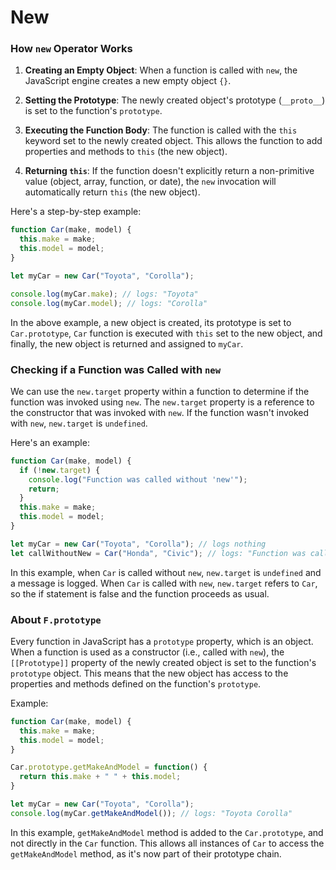 # New

### How `new` Operator Works

1. **Creating an Empty Object**: When a function is called with `new`, the JavaScript engine creates a new empty object `{}`.

2. **Setting the Prototype**: The newly created object's prototype (`__proto__`) is set to the function's `prototype`.

3. **Executing the Function Body**: The function is called with the `this` keyword set to the newly created object. This allows the function to add properties and methods to `this` (the new object).

4. **Returning `this`**: If the function doesn't explicitly return a non-primitive value (object, array, function, or date), the `new` invocation will automatically return `this` (the new object).

Here's a step-by-step example:

```javascript
function Car(make, model) {
  this.make = make;
  this.model = model;
}

let myCar = new Car("Toyota", "Corolla");

console.log(myCar.make); // logs: "Toyota"
console.log(myCar.model); // logs: "Corolla"
```

In the above example, a new object is created, its prototype is set to `Car.prototype`, `Car` function is executed with `this` set to the new object, and finally, the new object is returned and assigned to `myCar`.

### Checking if a Function was Called with `new`

We can use the `new.target` property within a function to determine if the function was invoked using `new`. The `new.target` property is a reference to the constructor that was invoked with `new`. If the function wasn't invoked with `new`, `new.target` is `undefined`.

Here's an example:

```javascript
function Car(make, model) {
  if (!new.target) {
    console.log("Function was called without 'new'");
    return;
  }
  this.make = make;
  this.model = model;
}

let myCar = new Car("Toyota", "Corolla"); // logs nothing
let callWithoutNew = Car("Honda", "Civic"); // logs: "Function was called without 'new'"
```

In this example, when `Car` is called without `new`, `new.target` is `undefined` and a message is logged. When `Car` is called with `new`, `new.target` refers to `Car`, so the if statement is false and the function proceeds as usual.

### About `F.prototype`

Every function in JavaScript has a `prototype` property, which is an object. When a function is used as a constructor (i.e., called with `new`), the `[[Prototype]]` property of the newly created object is set to the function's `prototype` object. This means that the new object has access to the properties and methods defined on the function's `prototype`.

Example:

```javascript
function Car(make, model) {
  this.make = make;
  this.model = model;
}

Car.prototype.getMakeAndModel = function() {
  return this.make + " " + this.model;
}

let myCar = new Car("Toyota", "Corolla");
console.log(myCar.getMakeAndModel()); // logs: "Toyota Corolla"
```

In this example, `getMakeAndModel` method is added to the `Car.prototype`, and not directly in the `Car` function. This allows all instances of `Car` to access the `getMakeAndModel` method, as it's now part of their prototype chain.
